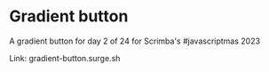 # Gradient button

A gradient button for day 2 of 24 for Scrimba's #javascriptmas 2023

Link: gradient-button.surge.sh


